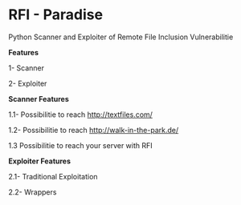 # RFI - Paradise

Python Scanner and Exploiter of Remote File Inclusion Vulnerabilitie

**Features**

1- Scanner

2- Exploiter

**Scanner Features**

1.1- Possibilitie to reach http://textfiles.com/

1.2- Possibilitie to reach http://walk-in-the-park.de/

1.3 Possibilitie to reach your server with RFI 


**Exploiter Features**

2.1- Traditional Exploitation

2.2- Wrappers

